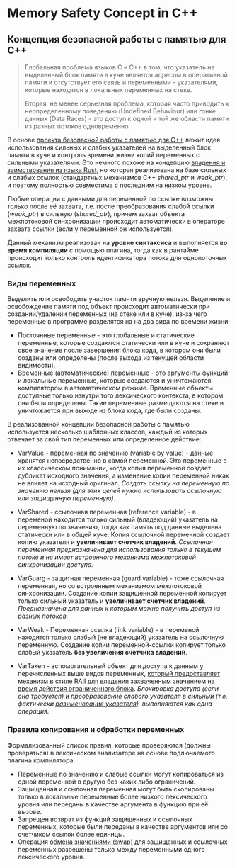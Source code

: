 # Memory Safety Concept in C++



## Концепция безопасной работы с памятью для С++

> Глобальная проблема языков C и C++ в том, что указатель на выделенный блок памяти в куче является адресом 
> в оперативной памяти и отсутствует его связь и переменными - указателями, которые находятся в локальных переменных на стеке. 
> 
> Вторая, не менее серьезная проблема, которая часто приводить к неопределенному поведению (Undefined Behaviour) 
> или гонке данных (Data Races) - это доступ к одной и той же области памяти из разных потоков одновременно.

В основе [проекта безопасной работы с памятью для С++](https://github.com/rsashka/memsafe)  лежит идея использования сильных 
и слабых указателей на выделенный блок памяти в куче и контроль времени жизни копий переменных с сильными указателями. 
Это немного похоже на концепцию [владения и заимствования из языка Rust](https://doc.rust-lang.org/book/ch04-00-understanding-ownership.html), 
но которая реализована на базе сильных и слабых ссылок (стандартных механизмов С++ *shared_ptr* и *weak_ptr*), 
и поэтому полностью совместима с последним на низком уровне.

Любые операции с данными для переменной по ссылке возможны только после её захвата, 
т.е. после преобразования слабой ссылки (*weak_ptr*) в сильную (*shared_ptr*), 
причем захват объекта межпотоковой синхронизации происходит автоматически в операторе захвата ссылки (если у переменной он используется).

Данный механизм реализован на **уровне синтаксиса** и выполняется **во время компиляции** с помощью плагина, 
тогда как в рантайме происходит только контроль идентификатора потока для однопоточных ссылок. 

### Виды переменных
Выделить или освободить участок памяти вручную нельзя. 
Выделение и освобождение памяти под объект происходит автоматически при создании/удалении переменных (на стеке или в куче), 
из-за чего переменные в программе разделятся на на два вида по времени жизни:
- Постоянные переменные  - это глобальные и статические переменные, которые создаются статически или в куче 
и сохраняют свое значение после завершения блока кода, в котором они были созданы или определены (после выхода из текущей области видимости).
- Временные (автоматические) переменные - это аргументы функций и локальные переменные, 
которые создаются и уничтожаются компилятором в автоматическом режиме. 
Временные объекты доступные только изнутри того лексического контекста, в котором они были определены. 
Такие переменные размещаются на стеке и уничтожается при выходе из блока кода, где были созданы.

В реализованной концепции безопасной работы с памятью используется несколько шаблонных классов, 
каждый из которых отвечает за свой тип переменных или определенное действие:

- VarValue - переменная по значению (variable by value) - данные хранятся непосредственно в самой переменной. 
Это переменные в их классическом понимании, когда копия переменной создает дубликат исходного значения, 
а изменение копии переменной никак не влияет на исходный оригинал. 
*Создать ссылку на переменную по значению нельзя (для этих целей нужно использовать ссылочную или защищенную переменную)*.

- VarShared - ссылочная переменная (reference variable) - в переменой находится только сильный (владеющий) 
указатель на переменную по значению, тогда как память под данные выделена статически или в общей куче. 
Копия ссылочной переменной создает копию указателя и **увеличивает счетчик владений**. 
*Ссылочная переменная предназначена для использования только в текущем потоке и не имеет встроенного механизма межпотоковой синхронизации доступа.*

- VarGuarg - защитная переменная (guard variable) - тоже ссылочная переменная, но со встроенным механизмом межпотоковой синхронизации. 
Создание копии защищенной переменной копирует только сильный указатель и **увеличивает счетчик владений**. 
*Предназначена для данных к которым можно получить доступ из разных потоков.*

- VarWeak - Переменная ссылка (link variable) - в переменой находится только слабый (не владеющий) указатель на ссылочную переменную. 
Создание копии переменной-ссылки копирует только слабый указатель **без увеличения счетчика владений**. 

- VarTaken - вспомогательный объект для доступа к данным у перечисленных выше видов переменных, 
[который предоставляет механизм в стиле RAII для владения захваченным значением на время действия ограниченного блока](https://en.cppreference.com/w/cpp/thread/lock_guard). 
*Блокировка доступа (если она требуется) и преобразование слабого указателя в сильный (т.е. фактически 
[разименование указателя](https://www.gnu.org/software/c-intro-and-ref/manual/html_node/Pointer-Dereference.html)), выполняются как одна операция.*

### Правила копирования и обработки переменных
Формализованный список правил, которые проверяются (должны проверяться) в лексическом анализаторе на основе подлючаемого плагина компилятора.
- Переменные по значению и слабые ссылки могут копироваться из одной переменной в другую без каких либо ограничений.
- Защищенная и ссылочная переменная могут быть скопированы только в локальные переменные 
более низкого лексического уровня или переданы в качестве аргумента в функцию при её вызове.
- Запрещен возврат из функций защищенных и ссылочных переменных, 
которые были переданы в качестве аргументов или со счетчиком ссылок более единицы.
- Операция [обмена значениями (swap)](https://en.cppreference.com/w/cpp/algorithm/swap) для защищенных 
и ссылочных переменных разрешены только между переменными одного лексического уровня.
  
